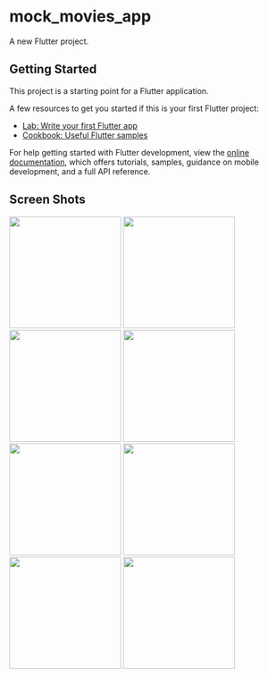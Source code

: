 # mock_movies_app

A new Flutter project.

## Getting Started

This project is a starting point for a Flutter application.

A few resources to get you started if this is your first Flutter project:

- [Lab: Write your first Flutter app](https://docs.flutter.dev/get-started/codelab)
- [Cookbook: Useful Flutter samples](https://docs.flutter.dev/cookbook)

For help getting started with Flutter development, view the
[online documentation](https://docs.flutter.dev/), which offers tutorials,
samples, guidance on mobile development, and a full API reference.

## Screen Shots

<img src="https://github.com/crazy-diya/movie-app-test/assets/61883398/f8ea850c-8ba1-4504-ac3a-2399e647b12f" width="200" />
<img src="https://github.com/crazy-diya/movie-app-test/assets/61883398/88f247ae-fe64-4427-a5da-903fbe785d3b" width="200" />
<img src="https://github.com/crazy-diya/movie-app-test/assets/61883398/ae0b68e4-5c0d-4bfc-8461-e255cd0c5ca1" width="200" />
<img src="https://github.com/crazy-diya/movie-app-test/assets/61883398/6592e19b-f718-42d8-8383-4969bb9fb7ef" width="200" />
<img src="https://github.com/crazy-diya/movie-app-test/assets/61883398/3d4ebf37-3abd-404c-abd6-89cc0abb0409" width="200" />
<img src="https://github.com/crazy-diya/movie-app-test/assets/61883398/2cf8266d-19d3-44be-bcee-73a082d81136" width="200" />
<img src="https://github.com/crazy-diya/movie-app-test/assets/61883398/7cc7fa4e-6b1f-4d30-8fcc-93878475f909" width="200" />
<img src="https://github.com/crazy-diya/movie-app-test/assets/61883398/28ed0467-eb91-47a1-925e-49943a340b90" width="200" />















